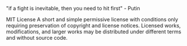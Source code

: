 "if a fight is inevitable, then you need to hit first" - Putin

MIT License
A short and simple permissive license with conditions only requiring preservation of copyright and license notices. Licensed works, modifications, and larger works may be distributed under different terms and without source code.